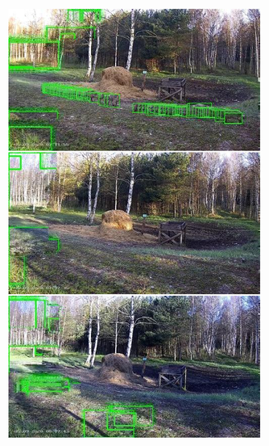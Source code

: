 ![20200509-070635-073640](in/20200509/20200509-070635-073640_0_.jpg)
![20200509-073645-080650](in/20200509/20200509-073645-080650_0_.jpg)
![20200509-080655-083700](in/20200509/20200509-080655-083700_0_.jpg)
